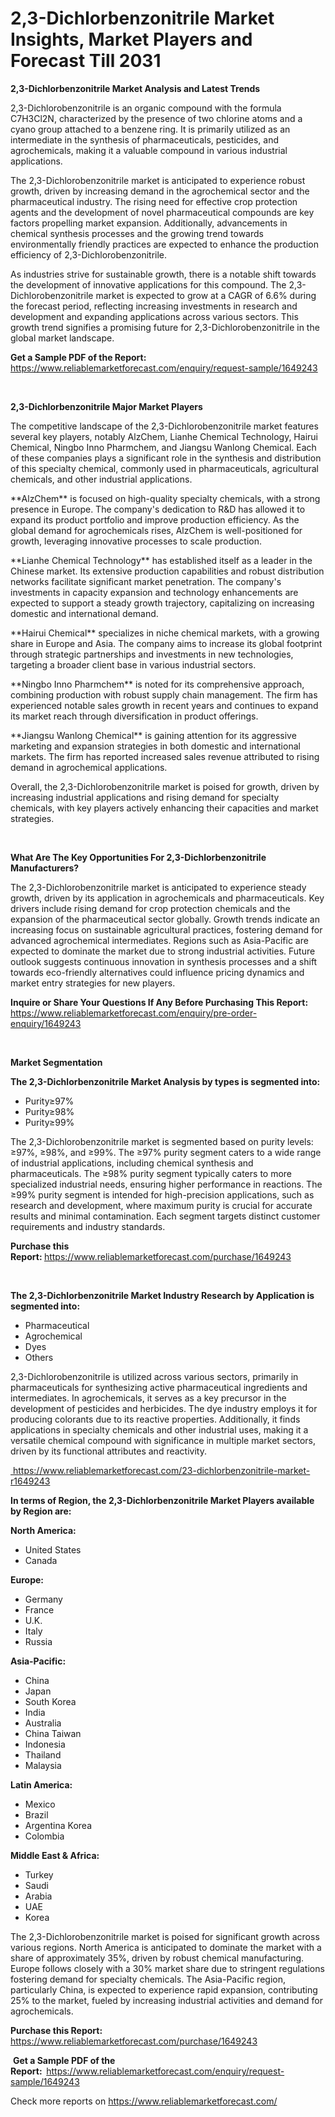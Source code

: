 <p><h1>2,3-Dichlorbenzonitrile Market Insights, Market Players and Forecast Till 2031</h1></p><p><strong>2,3-Dichlorbenzonitrile Market Analysis and Latest Trends</strong></p>
<p><p>2,3-Dichlorobenzonitrile is an organic compound with the formula C7H3Cl2N, characterized by the presence of two chlorine atoms and a cyano group attached to a benzene ring. It is primarily utilized as an intermediate in the synthesis of pharmaceuticals, pesticides, and agrochemicals, making it a valuable compound in various industrial applications.</p><p>The 2,3-Dichlorobenzonitrile market is anticipated to experience robust growth, driven by increasing demand in the agrochemical sector and the pharmaceutical industry. The rising need for effective crop protection agents and the development of novel pharmaceutical compounds are key factors propelling market expansion. Additionally, advancements in chemical synthesis processes and the growing trend towards environmentally friendly practices are expected to enhance the production efficiency of 2,3-Dichlorobenzonitrile.</p><p>As industries strive for sustainable growth, there is a notable shift towards the development of innovative applications for this compound. The 2,3-Dichlorobenzonitrile market is expected to grow at a CAGR of 6.6% during the forecast period, reflecting increasing investments in research and development and expanding applications across various sectors. This growth trend signifies a promising future for 2,3-Dichlorobenzonitrile in the global market landscape.</p></p>
<p><strong>Get a Sample PDF of the Report:&nbsp;</strong> <a href="https://www.reliablemarketforecast.com/enquiry/request-sample/1649243?utm_campaign=1950&utm_medium=2&utm_source=Github&utm_content=ia&utm_term=29122024&utm_id=23-dichlorbenzonitrile">https://www.reliablemarketforecast.com/enquiry/request-sample/1649243</a></p>
<p>&nbsp;</p>
<p><strong>2,3-Dichlorbenzonitrile Major Market Players</strong></p>
<p><p>The competitive landscape of the 2,3-Dichlorobenzonitrile market features several key players, notably AlzChem, Lianhe Chemical Technology, Hairui Chemical, Ningbo Inno Pharmchem, and Jiangsu Wanlong Chemical. Each of these companies plays a significant role in the synthesis and distribution of this specialty chemical, commonly used in pharmaceuticals, agricultural chemicals, and other industrial applications.</p><p>**AlzChem** is focused on high-quality specialty chemicals, with a strong presence in Europe. The company's dedication to R&D has allowed it to expand its product portfolio and improve production efficiency. As the global demand for agrochemicals rises, AlzChem is well-positioned for growth, leveraging innovative processes to scale production.</p><p>**Lianhe Chemical Technology** has established itself as a leader in the Chinese market. Its extensive production capabilities and robust distribution networks facilitate significant market penetration. The company's investments in capacity expansion and technology enhancements are expected to support a steady growth trajectory, capitalizing on increasing domestic and international demand.</p><p>**Hairui Chemical** specializes in niche chemical markets, with a growing share in Europe and Asia. The company aims to increase its global footprint through strategic partnerships and investments in new technologies, targeting a broader client base in various industrial sectors.</p><p>**Ningbo Inno Pharmchem** is noted for its comprehensive approach, combining production with robust supply chain management. The firm has experienced notable sales growth in recent years and continues to expand its market reach through diversification in product offerings.</p><p>**Jiangsu Wanlong Chemical** is gaining attention for its aggressive marketing and expansion strategies in both domestic and international markets. The firm has reported increased sales revenue attributed to rising demand in agrochemical applications.</p><p>Overall, the 2,3-Dichlorobenzonitrile market is poised for growth, driven by increasing industrial applications and rising demand for specialty chemicals, with key players actively enhancing their capacities and market strategies.</p></p>
<p>&nbsp;</p>
<p><strong>What Are The Key Opportunities For 2,3-Dichlorbenzonitrile Manufacturers?</strong></p>
<p><p>The 2,3-Dichlorobenzonitrile market is anticipated to experience steady growth, driven by its application in agrochemicals and pharmaceuticals. Key drivers include rising demand for crop protection chemicals and the expansion of the pharmaceutical sector globally. Growth trends indicate an increasing focus on sustainable agricultural practices, fostering demand for advanced agrochemical intermediates. Regions such as Asia-Pacific are expected to dominate the market due to strong industrial activities. Future outlook suggests continuous innovation in synthesis processes and a shift towards eco-friendly alternatives could influence pricing dynamics and market entry strategies for new players.</p></p>
<p><strong>Inquire or Share Your Questions If Any Before Purchasing This Report:</strong> <a href="https://www.reliablemarketforecast.com/enquiry/pre-order-enquiry/1649243?utm_campaign=1950&utm_medium=2&utm_source=Github&utm_content=ia&utm_term=29122024&utm_id=23-dichlorbenzonitrile">https://www.reliablemarketforecast.com/enquiry/pre-order-enquiry/1649243</a></p>
<p>&nbsp;</p>
<p><strong>Market Segmentation</strong></p>
<p><strong>The 2,3-Dichlorbenzonitrile Market Analysis by types is segmented into:</strong></p>
<p><ul><li>Purity≥97%</li><li>Purity≥98%</li><li>Purity≥99%</li></ul></p>
<p><p>The 2,3-Dichlorobenzonitrile market is segmented based on purity levels: ≥97%, ≥98%, and ≥99%. The ≥97% purity segment caters to a wide range of industrial applications, including chemical synthesis and pharmaceuticals. The ≥98% purity segment typically caters to more specialized industrial needs, ensuring higher performance in reactions. The ≥99% purity segment is intended for high-precision applications, such as research and development, where maximum purity is crucial for accurate results and minimal contamination. Each segment targets distinct customer requirements and industry standards.</p></p>
<p><strong>Purchase this Report:&nbsp;</strong><a href="https://www.reliablemarketforecast.com/purchase/1649243?utm_campaign=1950&utm_medium=2&utm_source=Github&utm_content=ia&utm_term=29122024&utm_id=23-dichlorbenzonitrile">https://www.reliablemarketforecast.com/purchase/1649243</a></p>
<p>&nbsp;</p>
<p><strong>The 2,3-Dichlorbenzonitrile Market Industry Research by Application is segmented into:</strong></p>
<p><ul><li>Pharmaceutical</li><li>Agrochemical</li><li>Dyes</li><li>Others</li></ul></p>
<p><p>2,3-Dichlorobenzonitrile is utilized across various sectors, primarily in pharmaceuticals for synthesizing active pharmaceutical ingredients and intermediates. In agrochemicals, it serves as a key precursor in the development of pesticides and herbicides. The dye industry employs it for producing colorants due to its reactive properties. Additionally, it finds applications in specialty chemicals and other industrial uses, making it a versatile chemical compound with significance in multiple market sectors, driven by its functional attributes and reactivity.</p></p>
<p><a href="https://www.reliablemarketforecast.com/23-dichlorbenzonitrile-market-r1649243?utm_campaign=1950&utm_medium=2&utm_source=Github&utm_content=ia&utm_term=29122024&utm_id=23-dichlorbenzonitrile">&nbsp;https://www.reliablemarketforecast.com/23-dichlorbenzonitrile-market-r1649243</a></p>
<p><strong>In terms of Region, the 2,3-Dichlorbenzonitrile Market Players available by Region are:</strong></p>
<p>
    <p> <strong> North America: </strong>
        <ul>
            <li>United States</li>
            <li>Canada</li>
        </ul>
        </p> 
    <p> <strong> Europe: </strong>
        <ul>
            <li>Germany</li>
            <li>France</li>
            <li>U.K.</li>
            <li>Italy</li>
            <li>Russia</li>
        </ul>
        </p> 
    <p> <strong> Asia-Pacific: </strong>
        <ul>
            <li>China</li>
            <li>Japan</li>
            <li>South Korea</li>
            <li>India</li>
            <li>Australia</li>
            <li>China Taiwan</li>
            <li>Indonesia</li>
            <li>Thailand</li>
            <li>Malaysia</li>
        </ul>
        </p> 
    <p> <strong> Latin America: </strong>
        <ul>
            <li>Mexico</li>
            <li>Brazil</li>
            <li>Argentina Korea</li>
            <li>Colombia</li>
        </ul>
        </p> 
    <p> <strong> Middle East & Africa: </strong>
        <ul>
            <li>Turkey</li>
            <li>Saudi</li>
            <li>Arabia</li>
            <li>UAE</li>
            <li>Korea</li>
        </ul>
    </p>
    </p>
<p><p>The 2,3-Dichlorobenzonitrile market is poised for significant growth across various regions. North America is anticipated to dominate the market with a share of approximately 35%, driven by robust chemical manufacturing. Europe follows closely with a 30% market share due to stringent regulations fostering demand for specialty chemicals. The Asia-Pacific region, particularly China, is expected to experience rapid expansion, contributing 25% to the market, fueled by increasing industrial activities and demand for agrochemicals.</p></p>
<p><strong>Purchase this Report: </strong><a href="https://www.reliablemarketforecast.com/purchase/1649243?utm_campaign=1950&utm_medium=2&utm_source=Github&utm_content=ia&utm_term=29122024&utm_id=23-dichlorbenzonitrile">https://www.reliablemarketforecast.com/purchase/1649243</a></p>
<p>&nbsp;<strong>Get a Sample PDF of the Report:&nbsp;&nbsp;</strong><a href="https://www.reliablemarketforecast.com/enquiry/request-sample/1649243?utm_campaign=1950&utm_medium=2&utm_source=Github&utm_content=ia&utm_term=29122024&utm_id=23-dichlorbenzonitrile">https://www.reliablemarketforecast.com/enquiry/request-sample/1649243</a></p>
<p><strong></strong></p>
<p>Check more reports on <a href="https://www.reliablemarketforecast.com/?utm_campaign=1950&utm_medium=2&utm_source=Github&utm_content=ia&utm_term=29122024&utm_id=23-dichlorbenzonitrile">https://www.reliablemarketforecast.com/</a></p>